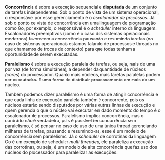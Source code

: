 
**Concorrência** é sobre a execução sequencial e **disputada** de um conjunto de tarefas independentes. Sob o ponto de vista de um sistema operacional, o responsável por esse gerenciamento é o _escalonador de processos_. Já sob o ponto de vista de concorrência em uma linguagem de programação como Go, por exemplo, o responsável é o _scheduler_ interno da linguagem. Escalonadores preemptivos (como é o caso dos sistemas operacionais modernos) favorecem a concorrência pausando e resumindo tarefas (no caso de sistemas operacionais estamos falando de processos e threads no que chamamos de trocas de contexto) para que todas tenham a oportunidade de serem executadas.

**Paralelismo** é sobre a execução paralela de tarefas, ou seja, mais de uma por vez (de forma simultânea), a depender da quantidade de núcleos _(cores_) do processador. Quanto mais núcleos, mais tarefas paralelas podem ser executadas. É uma forma de distribuir processamento em mais de um núcleo.

Também podemos dizer paralelismo é uma forma de atingir concorrência e que cada linha de execução paralela também é concorrente, pois os núcleos estarão sendo disputados por várias outras linhas de execução e quem gerencia o que o núcleo vai executar em dado momento do tempo é o escalonador de processos. Paralelismo implica concorrência, mas o contrário não é verdadeiro, pois é possível ter concorrência sem paralelismo, é só pensar no caso de uso de uma única thread gerenciando milhares de tarefas, pausando e resumindo-as, esse é um modelo de concorrência sem paralelismo. Já o _scheduler_ de corrotinas da linguagem Go é um exemplo de scheduler _multi threaded_, ele paraleliza a execução das corrotinas, ou seja, é um modelo de alta concorrência que faz uso dos núcleos do processador para paralelizar as execuções.